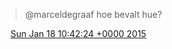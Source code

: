 > @marceldegraaf hoe bevalt hue?

<img src="../../media/tweet.ico" width="12" /> [Sun Jan 18 10:42:24 +0000 2015](https://twitter.com/DromerDenker/status/556763529555222530)